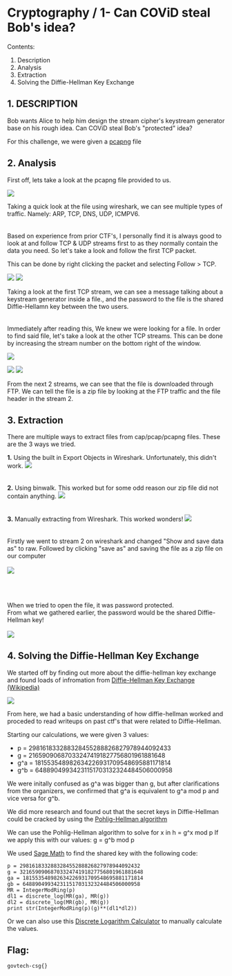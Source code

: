 # Cryptography / 1- Can COViD steal Bob's idea?

Contents:
 1. Description
 2. Analysis
 3. Extraction
 4. Solving the Diffie-Hellman Key Exchange

## 1.  DESCRIPTION

Bob wants Alice to help him design the stream cipher's keystream generator base on his rough idea. Can COViD steal Bob's "protected" idea?

For this challenge, we were given a [pcapng](https://github.com/lightcoxa/STF-Writeups/blob/main/Cryptography/Cryptography%20-%201%20Can%20COViD%20steal%20Bob%27s%20idea/crypto-challenge-1.pcapng) file

## 2. Analysis
First off, lets take a look at the pcapng file provided to us.

![ ](https://github.com/lightcoxa/STF-Writeups/blob/main/Cryptography/Cryptography%20-%201%20Can%20COViD%20steal%20Bob's%20idea/Resources/pcapimg1.JPG)

Taking a quick look at the file using wireshark, we can see multiple types of traffic. Namely: ARP, TCP, DNS, UDP, ICMPV6.
<br>
<br>
<br>
Based on experience from prior CTF's, I personally find it is always good to look at and follow TCP & UDP streams first to as they normally contain the data you need. So let's take a look and follow the first TCP packet.

This can be done by right clicking the packet and selecting Follow > TCP.

![ ](https://github.com/lightcoxa/STF-Writeups/blob/main/Cryptography/Cryptography%20-%201%20Can%20COViD%20steal%20Bob's%20idea/Resources/pcapimg2.jpg)
![ ](https://github.com/lightcoxa/STF-Writeups/blob/main/Cryptography/Cryptography%20-%201%20Can%20COViD%20steal%20Bob's%20idea/Resources/pcapimg3.jpg)

Taking a look at the first TCP stream, we can see a message talking about a keystream generator inside a file., and the password to the file is the shared Diffie-Hellamn key between the two users. 
<br>
<br>
<br>
Immediately after reading this, We knew we were looking for a file. In order to find said file, let's take a look at the other TCP streams.
This can be done by increasing the stream number on the bottom right of the window.

![ ](https://github.com/lightcoxa/STF-Writeups/blob/main/Cryptography/Cryptography%20-%201%20Can%20COViD%20steal%20Bob's%20idea/Resources/pcapimg4-2.jpg)


![ ](https://github.com/lightcoxa/STF-Writeups/blob/main/Cryptography/Cryptography%20-%201%20Can%20COViD%20steal%20Bob's%20idea/Resources/pcapimg5.jpg)
![ ](https://github.com/lightcoxa/STF-Writeups/blob/main/Cryptography/Cryptography%20-%201%20Can%20COViD%20steal%20Bob's%20idea/Resources/pcapimg6.jpg)

From the next 2 streams, we can see that the file is downloaded through FTP. 
We can tell the file is a zip file by looking at the FTP traffic and the file header in the stream 2.

## 3. Extraction

There are multiple ways to extract files from cap/pcap/pcapng files. These are the 3 ways we tried.

**1.** Using the built in Export Objects in Wireshark. Unfortunately, this didn't work.
![ ](https://github.com/lightcoxa/STF-Writeups/blob/main/Cryptography/Cryptography%20-%201%20Can%20COViD%20steal%20Bob's%20idea/Resources/pcapimg7.jpg)
<br>
<br>
<br>
**2.** Using binwalk. This worked but for some odd reason our zip file did not contain anything.
![ ](https://github.com/lightcoxa/STF-Writeups/blob/main/Cryptography/Cryptography%20-%201%20Can%20COViD%20steal%20Bob's%20idea/Resources/extractimg1.jpg)
<br>
<br>
<br>
**3.** Manually extracting from Wireshark. This worked wonders!
![ ](https://github.com/lightcoxa/STF-Writeups/blob/main/Cryptography/Cryptography%20-%201%20Can%20COViD%20steal%20Bob's%20idea/Resources/extractimg2-2.jpg?)
<br>
<br>
<br>
Firstly we went to stream 2 on wireshark and changed "Show and save data as" to raw. Followed by clicking "save as" and saving the file as a zip file on our computer
<br>
<br>
![ ](https://github.com/lightcoxa/STF-Writeups/blob/main/Cryptography/Cryptography%20-%201%20Can%20COViD%20steal%20Bob's%20idea/Resources/extractimg3.jpg)
<br>
<br>
<br>
## 
When we tried to open the file, it was password protected. 
<br>
From what we gathered earlier, the password would be the shared Diffie-Hellman key!
<br>
<br>
![ ](https://github.com/lightcoxa/STF-Writeups/blob/main/Cryptography/Cryptography%20-%201%20Can%20COViD%20steal%20Bob's%20idea/Resources/extractimg4.jpg)

## 4. Solving the Diffie-Hellman Key Exchange
We started off by finding out more about the diffie-hellman key exchange and found loads of infromation from [Diffie-Hellman Key Exchange (Wikipedia)](https://en.wikipedia.org/wiki/Diffie%E2%80%93Hellman_key_exchange#:~:text=The%20Diffie%E2%80%93Hellman%20key%20exchange%20method%20allows%20two%20parties%20that,using%20a%20symmetric%20key%20cipher.)

![ ](https://github.com/lightcoxa/STF-Writeups/blob/main/Cryptography/Cryptography%20-%201%20Can%20COViD%20steal%20Bob's%20idea/Resources//wikipost.JPG?raw=true)

From here, we had a basic understanding of how diffie-hellman worked and proceded to read writeups on past ctf's that were related to Diffie-Hellman.

Starting our calculations, we were given 3 values:

 - p = 298161833288328455288826827978944092433
 - g = 216590906870332474191827756801961881648
 - g^a = 181553548982634226931709548695881171814
 - g^b = 64889049934231151703132324484506000958

We were initally confused as g^a was bigger than g, but after clarifications from the organizers, we confirmed that g^a is equivalent to g^a mod p and vice versa for g^b.

We did more research and found out that the secret keys in Diffie-Hellman could be cracked by using the [Pohlig-Hellman algorithm](https://en.wikipedia.org/wiki/Pohlig%E2%80%93Hellman_algorithm)

We can use the Pohlig-Hellman algorithm to solve for x in h = g^x mod p
If we apply this with our values:
g = g^b mod p

We used [Sage Math](https://www.sagemath.org/) to find the shared key with the following code:

    p = 298161833288328455288826827978944092432
    g = 3216590906870332474191827756801961881648
    ga = 181553548982634226931709548695881171814
    gb = 64889049934231151703132324484506000958
    MR = IntegerModRing(p)
    dl1 = discrete_log(MR(ga), MR(g))
    dl2 = discrete_log(MR(gb), MR(g))
    print str(IntegerModRing(p)(g)**(dl1*dl2))


Or we can also use this [Discrete Logarithm Calculator](https://www.alpertron.com.ar/DILOG.HTM) to manually calculate the values.

## Flag:

    govtech-csg{}

